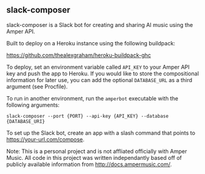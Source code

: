 slack-composer
-------------------

slack-composer is a Slack bot for creating and sharing AI music using the Amper API.

Built to deploy on a Heroku instance using the following buildpack:

https://github.com/thealexgraham/heroku-buildpack-ghc

To deploy, set an environment variable called `API_KEY` to your Amper API key and push the app
to Heroku. If you would like to store the compositional information for later use, you can add
the optional `DATABASE_URL` as a third argument (see Procfile).

To run in another environment, run the `amperbot` executable with the following arguments:

`slack-composer --port {PORT} --api-key {API_KEY} --database {DATABASE_URI}`

To set up the Slack bot, create an app with a slash command that points to https://your-url.com/compose.

Note: This is a personal project and is not affliated officially with Amper Music. All code in this project
was written independantly based off of publicly available information from http://docs.ampermusic.com/.
